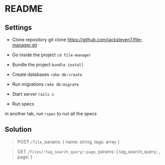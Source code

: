 # README

## Settings

* Clone repository 
  git clone https://github.com/jacksteven7/file-manager.git

* Go inside the project
`cd file-manager`

* Bundle the project
`bundle install`

* Create databases
`rake db:create`

* Run migrations
`rake db:migrate`

* Start server
`rails s`

* Run specs

in another tab, run `rspec` to run all the specs


## Solution 

> POST `/file`, params: { name: string, tags: array }


> GET `/files/:tag_search_query/:page`, params: { tag_search_query: <string>, page: <int> }



